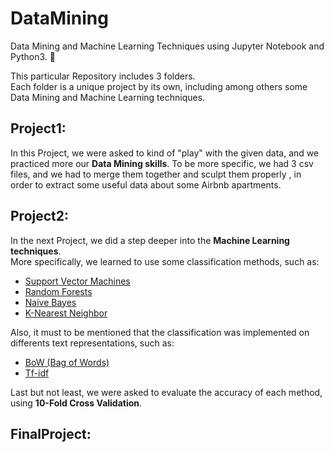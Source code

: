 # DataMining
Data Mining and Machine Learning Techniques using Jupyter Notebook and Python3. :snake:

This particular Repository includes 3 folders.  
Each folder is a unique project by its own, including among others some Data Mining and Machine Learning techniques.


 ##    Project1:


In this Project, we were asked to kind of "play" with the given data, and we practiced more our __Data Mining skills__. To be more specific, we had 3 csv files, and we had to merge them together and sculpt them properly , in order to extract some useful data about some Airbnb apartments. 

## Project2:

In the next Project, we did a step deeper into the __Machine Learning techniques__.  
More specifically, we learned to use some classification methods, such as:
*   [Support Vector Machines](https://scikit-learn.org/stable/modules/svm.html)  
*   [Random Forests](https://scikit-learn.org/stable/modules/generated/sklearn.ensemble.RandomForestClassifier.html#)  
*   [Naive Bayes](https://scikit-learn.org/stable/modules/naive_bayes.html)  
*   [K-Nearest Neighbor](https://scikit-learn.org/stable/modules/generated/sklearn.neighbors.KNeighborsClassifier.html)  

Also, it must to be mentioned that the classification was implemented on differents text representations, such as:

*   [BoW (Bag of Words)](https://machinelearningmastery.com/gentle-introduction-bag-words-model/)  
*   [Tf-idf](https://monkeylearn.com/blog/what-is-tf-idf/)

Last but not least, we were asked to evaluate the accuracy of each method, using __10-Fold Cross Validation__.

## FinalProject:
